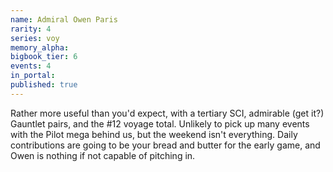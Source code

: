 ```yaml
---
name: Admiral Owen Paris
rarity: 4
series: voy
memory_alpha:
bigbook_tier: 6
events: 4
in_portal:
published: true
---
```


Rather more useful than you'd expect, with a tertiary SCI, admirable (get it?) Gauntlet pairs, and the #12 voyage total. Unlikely to pick up many events with the Pilot mega behind us, but the weekend isn't everything. Daily contributions are going to be your bread and butter for the early game, and Owen is nothing if not capable of pitching in.
